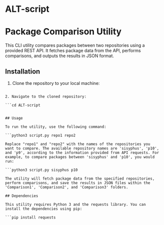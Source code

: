 # ALT-script
# Package Comparison Utility

This CLI utility compares packages between two repositories using a provided REST API. It fetches package data from the API, performs comparisons, and outputs the results in JSON format.

## Installation

1. Clone the repository to your local machine:

```git clone https://github.com/cracsant/ALT-script

2. Navigate to the cloned repository:

```cd ALT-script


## Usage

To run the utility, use the following command:

```python3 script.py repo1 repo2

Replace "repo1" and "repo2" with the names of the repositories you want to compare. The available repository names are 'sisyphus', 'p10', and 'p9', according to the information provided from API requests. For example, to compare packages between 'sisyphus' and 'p10', you would run:

```python3 script.py sisyphus p10

The utility will fetch package data from the specified repositories, perform comparisons, and save the results in JSON files within the 'Comparison1', 'Comparison2', and 'Comparison3' folders.

## Dependencies

This utility requires Python 3 and the requests library. You can install the dependencies using pip:

```pip install requests
